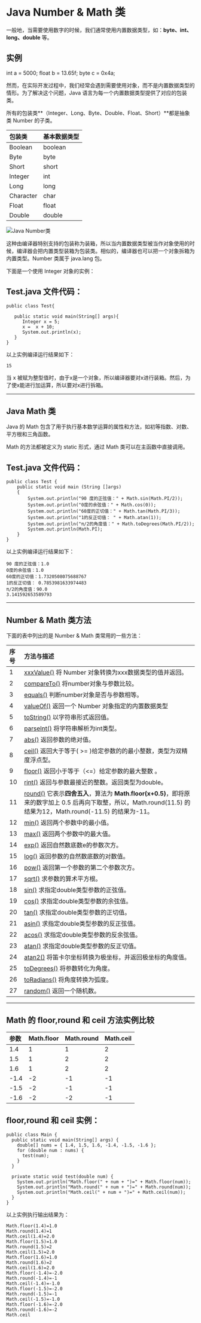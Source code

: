 # Java Number & Math 类

一般地，当需要使用数字的时候，我们通常使用内置数据类型，如：**byte、int、long、double** 等。

## 实例

int a = 5000; float b = 13.65f; byte c = 0x4a;

然而，在实际开发过程中，我们经常会遇到需要使用对象，而不是内置数据类型的情形。为了解决这个问题，Java 语言为每一个内置数据类型提供了对应的包装类。

所有的包装类**（Integer、Long、Byte、Double、Float、Short）**都是抽象类 Number 的子类。

| 包装类    | 基本数据类型 |
| :-------- | :----------- |
| Boolean   | boolean      |
| Byte      | byte         |
| Short     | short        |
| Integer   | int          |
| Long      | long         |
| Character | char         |
| Float     | float        |
| Double    | double       |

![Java Number类](https://www.runoob.com/wp-content/uploads/2013/12/OOP_WrapperClass.png)

这种由编译器特别支持的包装称为装箱，所以当内置数据类型被当作对象使用的时候，编译器会把内置类型装箱为包装类。相似的，编译器也可以把一个对象拆箱为内置类型。Number 类属于 java.lang 包。

下面是一个使用 Integer 对象的实例：

## Test.java 文件代码：

```
public class Test{
 
   public static void main(String[] args){
      Integer x = 5;
      x =  x + 10;
      System.out.println(x); 
   }
}
```

以上实例编译运行结果如下：

```
15
```

当 x 被赋为整型值时，由于x是一个对象，所以编译器要对x进行装箱。然后，为了使x能进行加运算，所以要对x进行拆箱。

------

## Java Math 类

Java 的 Math 包含了用于执行基本数学运算的属性和方法，如初等指数、对数、平方根和三角函数。

Math 的方法都被定义为 static 形式，通过 Math 类可以在主函数中直接调用。

## Test.java 文件代码：

```
public class Test {  
    public static void main (String []args)  
    {  
        System.out.println("90 度的正弦值：" + Math.sin(Math.PI/2));  
        System.out.println("0度的余弦值：" + Math.cos(0));  
        System.out.println("60度的正切值：" + Math.tan(Math.PI/3));  
        System.out.println("1的反正切值： " + Math.atan(1));  
        System.out.println("π/2的角度值：" + Math.toDegrees(Math.PI/2));  
        System.out.println(Math.PI);  
    }  
}
```

以上实例编译运行结果如下：

```
90 度的正弦值：1.0
0度的余弦值：1.0
60度的正切值：1.7320508075688767
1的反正切值： 0.7853981633974483
π/2的角度值：90.0
3.141592653589793
```

------

## Number & Math 类方法

下面的表中列出的是 Number & Math 类常用的一些方法：

| 序号 | 方法与描述                                                   |
| :--- | :----------------------------------------------------------- |
| 1    | [xxxValue()](https://www.runoob.com/java/number-xxxvalue.html) 将 Number 对象转换为xxx数据类型的值并返回。 |
| 2    | [compareTo()](https://www.runoob.com/java/number-compareto.html) 将number对象与参数比较。 |
| 3    | [equals()](https://www.runoob.com/java/number-equals.html) 判断number对象是否与参数相等。 |
| 4    | [valueOf()](https://www.runoob.com/java/number-valueof.html) 返回一个 Number 对象指定的内置数据类型 |
| 5    | [toString()](https://www.runoob.com/java/number-tostring.html) 以字符串形式返回值。 |
| 6    | [parseInt()](https://www.runoob.com/java/number-parseInt.html) 将字符串解析为int类型。 |
| 7    | [abs()](https://www.runoob.com/java/number-abs.html) 返回参数的绝对值。 |
| 8    | [ceil()](https://www.runoob.com/java/number-ceil.html) 返回大于等于( >= )给定参数的的最小整数，类型为双精度浮点型。 |
| 9    | [floor()](https://www.runoob.com/java/number-floor.html) 返回小于等于（<=）给定参数的最大整数 。 |
| 10   | [rint()](https://www.runoob.com/java/number-rint.html) 返回与参数最接近的整数。返回类型为double。 |
| 11   | [round()](https://www.runoob.com/java/number-round.html) 它表示**四舍五入**，算法为 **Math.floor(x+0.5)**，即将原来的数字加上 0.5 后再向下取整，所以，Math.round(11.5) 的结果为12，Math.round(-11.5) 的结果为-11。 |
| 12   | [min()](https://www.runoob.com/java/number-min.html) 返回两个参数中的最小值。 |
| 13   | [max()](https://www.runoob.com/java/number-max.html) 返回两个参数中的最大值。 |
| 14   | [exp()](https://www.runoob.com/java/number-exp.html) 返回自然数底数e的参数次方。 |
| 15   | [log()](https://www.runoob.com/java/number-log.html) 返回参数的自然数底数的对数值。 |
| 16   | [pow()](https://www.runoob.com/java/number-pow.html) 返回第一个参数的第二个参数次方。 |
| 17   | [sqrt()](https://www.runoob.com/java/number-sqrt.html) 求参数的算术平方根。 |
| 18   | [sin()](https://www.runoob.com/java/number-sin.html) 求指定double类型参数的正弦值。 |
| 19   | [cos()](https://www.runoob.com/java/number-cos.html) 求指定double类型参数的余弦值。 |
| 20   | [tan()](https://www.runoob.com/java/number-tan.html) 求指定double类型参数的正切值。 |
| 21   | [asin()](https://www.runoob.com/java/number-asin.html) 求指定double类型参数的反正弦值。 |
| 22   | [acos()](https://www.runoob.com/java/number-acos.html) 求指定double类型参数的反余弦值。 |
| 23   | [atan()](https://www.runoob.com/java/number-atan.html) 求指定double类型参数的反正切值。 |
| 24   | [atan2()](https://www.runoob.com/java/number-atan2.html) 将笛卡尔坐标转换为极坐标，并返回极坐标的角度值。 |
| 25   | [toDegrees()](https://www.runoob.com/java/number-todegrees.html) 将参数转化为角度。 |
| 26   | [toRadians()](https://www.runoob.com/java/number-toradians.html) 将角度转换为弧度。 |
| 27   | [random()](https://www.runoob.com/java/number-random.html) 返回一个随机数。 |

------

## Math 的 floor,round 和 ceil 方法实例比较

| 参数 | Math.floor | Math.round | Math.ceil |
| :--- | :--------- | :--------- | :-------- |
| 1.4  | 1          | 1          | 2         |
| 1.5  | 1          | 2          | 2         |
| 1.6  | 1          | 2          | 2         |
| -1.4 | -2         | -1         | -1        |
| -1.5 | -2         | -1         | -1        |
| -1.6 | -2         | -2         | -1        |

## floor,round 和 ceil 实例：

```
public class Main {   
  public static void main(String[] args) {   
    double[] nums = { 1.4, 1.5, 1.6, -1.4, -1.5, -1.6 };   
    for (double num : nums) {   
      test(num);   
    }   
  }   
  
  private static void test(double num) {   
    System.out.println("Math.floor(" + num + ")=" + Math.floor(num));   
    System.out.println("Math.round(" + num + ")=" + Math.round(num));   
    System.out.println("Math.ceil(" + num + ")=" + Math.ceil(num));   
  }   
}
```

以上实例执行输出结果为：

```
Math.floor(1.4)=1.0
Math.round(1.4)=1
Math.ceil(1.4)=2.0
Math.floor(1.5)=1.0
Math.round(1.5)=2
Math.ceil(1.5)=2.0
Math.floor(1.6)=1.0
Math.round(1.6)=2
Math.ceil(1.6)=2.0
Math.floor(-1.4)=-2.0
Math.round(-1.4)=-1
Math.ceil(-1.4)=-1.0
Math.floor(-1.5)=-2.0
Math.round(-1.5)=-1
Math.ceil(-1.5)=-1.0
Math.floor(-1.6)=-2.0
Math.round(-1.6)=-2
Math.ceil
```